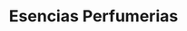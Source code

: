 ---
title: "Esencias Perfumerias"
url: /santa-coloma-de-gramenet/esencias-perfumerias/
shop: cosméticos
---